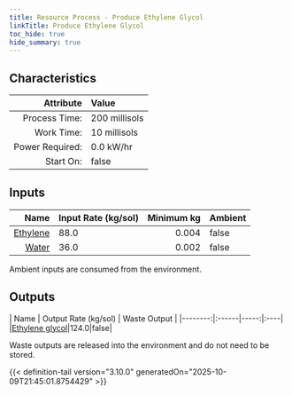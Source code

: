 ```yaml
---
title: Resource Process - Produce Ethylene Glycol
linkTitle: Produce Ethylene Glycol
toc_hide: true
hide_summary: true
---
```

<!-- This is generated by the MarsSim HelpGenertor, do not edit. -->

## Characteristics

| Attribute      | Value |
|--------:|:------|
|Process Time:|200 millisols|
|Work Time:|10 millisols|
|Power Required:|0.0 kW/hr|
|Start On:|false|

## Inputs
| Name      | Input Rate (kg/sol) | Minimum kg | Ambient |
|--------:|:------|-----:|:----|
|[Ethylene](/docs/definitions/resource/ethylene)|88.0|0.004|false|
|[Water](/docs/definitions/resource/water)|36.0|0.002|false|

Ambient inputs are consumed from the environment.

## Outputs
| Name      | Output Rate (kg/sol) | Waste Output |
|--------:|:------|-----:|:----|
|[Ethylene glycol](/docs/definitions/resource/ethylene-glycol)|124.0|false|

Waste outputs are released into the environment and do not need to be stored.


{{< definition-tail version="3.10.0" generatedOn="2025-10-09T21:45:01.8754429" >}}



